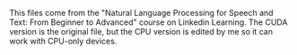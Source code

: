 This files come from the "Natural Language Processing for Speech and Text: From Beginner to Advanced" course on Linkedin Learning.
The CUDA version is the original file, but the CPU version is edited by me so it can work with CPU-only devices.
